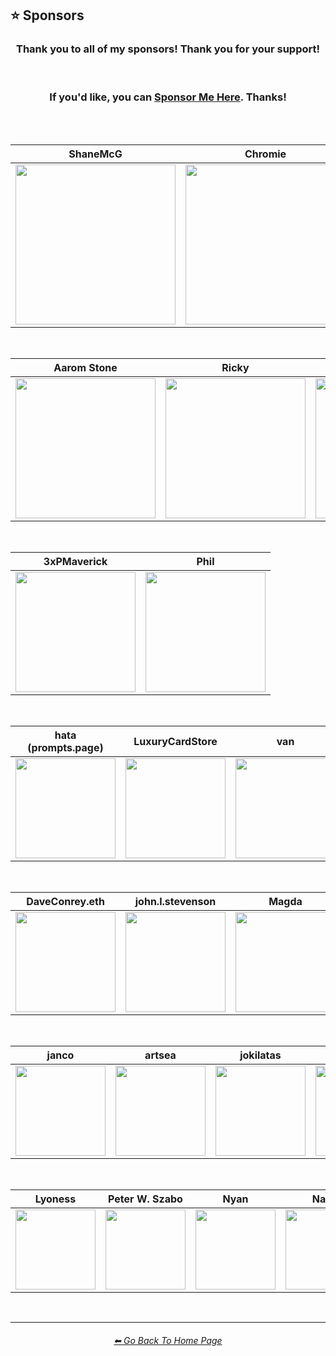 <h2>⭐ Sponsors</h2>

<div align=center>

<h3>Thank you to all of my sponsors! Thank you for your support!</h3>

<br>

<h3>If you'd like, you can <a href="https://ko-fi.com/willwulfken">Sponsor Me Here</a>. Thanks!</h3>

<br><br>

| ShaneMcG | Chromie |
| :-: | :-: |
| <img src="https://github.com/willwulfken/MidJourney-Styles-and-Keywords-Reference/blob/main/Images/Sponsor_Images/ShaneMcG.png?raw=true" width="256" /> | <img src="https://github.com/willwulfken/MidJourney-Styles-and-Keywords-Reference/blob/main/Images/Sponsor_Images/Chromie.png?raw=true" width="256" /> |

<br>

| Aarom Stone | Ricky | Blake K | Radcrafters |
| :-: | :-: | :-: | :-: |
| <img src="https://github.com/willwulfken/MidJourney-Styles-and-Keywords-Reference/blob/main/Images/Sponsor_Images/Aarom_Stone.png?raw=true" width="224" /> | <img src="https://github.com/willwulfken/MidJourney-Styles-and-Keywords-Reference/blob/main/Images/Sponsor_Images/Ricky.png?raw=true" width="224" /> | <img src="https://github.com/willwulfken/MidJourney-Styles-and-Keywords-Reference/blob/main/Images/Sponsor_Images/Blake_K.png?raw=true" width="224" /> | <img src="https://github.com/willwulfken/MidJourney-Styles-and-Keywords-Reference/blob/main/Images/Sponsor_Images/Radcrafters.png?raw=true" width="224" /> |

<br>

| 3xPMaverick | Phil |
| :-: | :-: |
| <img src="https://github.com/willwulfken/MidJourney-Styles-and-Keywords-Reference/blob/main/Images/Sponsor_Images/3xPMaverick.png?raw=true" width="192" /> | <img src="https://github.com/willwulfken/MidJourney-Styles-and-Keywords-Reference/blob/main/Images/Sponsor_Images/Phil.png?raw=true" width="192" /> |

<br>

| hata (prompts.page) | LuxuryCardStore | van | Albert Bardewyck | PawtelStudio |
| :-: | :-: | :-: | :-: | :-: |
| <img src="https://github.com/willwulfken/MidJourney-Styles-and-Keywords-Reference/blob/main/Images/Sponsor_Images/hata.png?raw=true" width="160" /> | <img src="https://github.com/willwulfken/MidJourney-Styles-and-Keywords-Reference/blob/main/Images/Sponsor_Images/LuxuryCardStore.png?raw=true" width="160" /> | <img src="https://github.com/willwulfken/MidJourney-Styles-and-Keywords-Reference/blob/main/Images/Sponsor_Images/van.png?raw=true" width="160" /> | <img src="https://github.com/willwulfken/MidJourney-Styles-and-Keywords-Reference/blob/main/Images/Sponsor_Images/Albert_Bardewyck.png?raw=true" width="160" /> | <img src="https://github.com/willwulfken/MidJourney-Styles-and-Keywords-Reference/blob/main/Images/Sponsor_Images/PawtelStudio.png?raw=true" width="160" /> |

<br>

| DaveConrey.eth | john.l.stevenson | Magda | 3rdEyeGreen | Friend |
| :-: | :-: | :-: | :-: | :-: |
| <img src="https://github.com/willwulfken/MidJourney-Styles-and-Keywords-Reference/blob/main/Images/Sponsor_Images/DaveConrey.eth.png?raw=true" width="160" /> | <img src="https://github.com/willwulfken/MidJourney-Styles-and-Keywords-Reference/blob/main/Images/Sponsor_Images/john.l.stevenson.png?raw=true" width="160" /> | <img src="https://github.com/willwulfken/MidJourney-Styles-and-Keywords-Reference/blob/main/Images/Sponsor_Images/Magda.png?raw=true" width="160" /> | <img src="https://github.com/willwulfken/MidJourney-Styles-and-Keywords-Reference/blob/main/Images/Sponsor_Images/3rdEyeGreen.png?raw=true" width="160" /> | <img src="https://github.com/willwulfken/MidJourney-Styles-and-Keywords-Reference/blob/main/Images/Sponsor_Images/Friend.png?raw=true" width="160" /> |

<br>

| janco | artsea | jokilatas | Jae Gi | RaymondTeo | Ke |
| :-: | :-: | :-: | :-: | :-: | :-: |
| <img src="https://github.com/willwulfken/MidJourney-Styles-and-Keywords-Reference/blob/main/Images/Sponsor_Images/janco.png?raw=true" width="144" /> | <img src="https://github.com/willwulfken/MidJourney-Styles-and-Keywords-Reference/blob/main/Images/Sponsor_Images/artsea.png?raw=true" width="144" /> | <img src="https://github.com/willwulfken/MidJourney-Styles-and-Keywords-Reference/blob/main/Images/Sponsor_Images/jokilatas.png?raw=true" width="144" /> | <img src="https://github.com/willwulfken/MidJourney-Styles-and-Keywords-Reference/blob/main/Images/Sponsor_Images/Jae_Gi.png?raw=true" width="144" /> | <img src="https://github.com/willwulfken/MidJourney-Styles-and-Keywords-Reference/blob/main/Images/Sponsor_Images/RaymondTeo.png?raw=true" width="144" /> | <img src="https://github.com/willwulfken/MidJourney-Styles-and-Keywords-Reference/blob/main/Images/Sponsor_Images/Ke.png?raw=true" width="144" /> |

<br>

| Lyoness | Peter W. Szabo | Nyan | Nadir | NunyaBiz |
| :-: | :-: | :-: | :-: | :-: |
| <img src="https://github.com/willwulfken/MidJourney-Styles-and-Keywords-Reference/blob/main/Images/Sponsor_Images/Lyoness.png?raw=true" width="128" /> | <img src="https://github.com/willwulfken/MidJourney-Styles-and-Keywords-Reference/blob/main/Images/Sponsor_Images/Peter_W_Szabo.png?raw=true" width="128" /> | <img src="https://github.com/willwulfken/MidJourney-Styles-and-Keywords-Reference/blob/main/Images/Sponsor_Images/Nyan.png?raw=true" width="128" /> | <img src="https://github.com/willwulfken/MidJourney-Styles-and-Keywords-Reference/blob/main/Images/Sponsor_Images/Nadir.png?raw=true" width="128" /> | <img src="https://github.com/willwulfken/MidJourney-Styles-and-Keywords-Reference/blob/main/Images/Sponsor_Images/NunyaBiz.png?raw=true" width="128" /> |

</div>

<br>
<hr><!--------------->
<div align="center">
<h6><a href="https://github.com/willwulfken/MidJourney-Styles-and-Keywords-Reference/blob/main/README.md">⬅ Go Back To Home Page</a></h6>
</div>